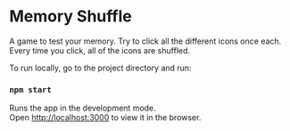 # Memory Shuffle 

A game to test your memory. Try to click all the different icons once each. Every time you click, all of the icons are shuffled. 




To run locally, go to the project directory and run:

### `npm start`

Runs the app in the development mode.\
Open [http://localhost:3000](http://localhost:3000) to view it in the browser.

